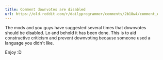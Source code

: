 ```yaml
---
title: Comment downvotes are disabled
url: https://old.reddit.com/r/dailyprogrammer/comments/2b18w4/comment_downvotes_are_disabled/
---
```


The mods and you guys have suggested several times that downvotes should be disabled. Lo and behold it has been done. This is to aid constructive criticism and prevent  downvoting because someone used a language you didn't like.

Enjoy :D